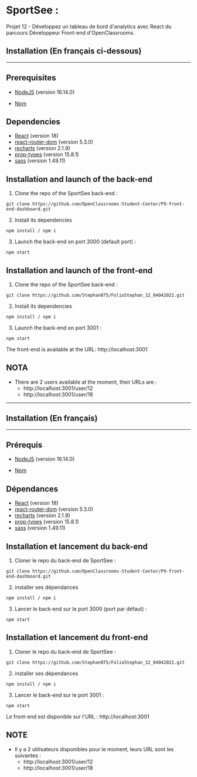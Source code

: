 # SportSee :

Projet 12 - Développez un tableau de bord d'analytics avec React du parcours Développeur Front-end d'OpenClassrooms.

## Installation (En français ci-dessous)

---

## Prerequisites

- [NodeJS](https://nodejs.org/en/) (version 16.14.0)

- [Npm](https://www.npmjs.com/)

## Dependencies

- [React](https://fr.reactjs.org/) (version 18)
- [react-router-dom](https://v5.reactrouter.com/web/guides/quick-start) (version 5.3.0)
- [recharts](https://recharts.org/en-US/) (version 2.1.9)
- [prop-types](https://www.npmjs.com/package/prop-types) (version 15.8.1)
- [sass](https://www.npmjs.com/package/sass) (version 1.49.11)

## Installation and launch of the back-end

1. Clone the repo of the SportSee back-end :

`git clone https://github.com/OpenClassrooms-Student-Center/P9-front-end-dashboard.git`

2. Install its dependencies

`npm install / npm i`

3. Launch the back-end on port 3000 (default port) :

`npm start`

## Installation and launch of the front-end

1. Clone the repo of the SportSee back-end :

`git clone https://github.com/Stephan075/FolioStephan_12_04042022.git`

2. Install its dependencies

`npm install / npm i`

3. Launch the back-end on port 3001 :

`npm start`

The front-end is available at the URL: http://localhost:3001

## NOTA

- There are 2 users available at the moment, their URLs are :
  - http://localhost:3001/user/12
  - http://localhost:3001/user/18

---

## Installation (En français)

---

## Prérequis

- [NodeJS](https://nodejs.org/en/) (version 16.14.0)

- [Npm](https://www.npmjs.com/)

## Dépendances

- [React](https://fr.reactjs.org/) (version 18)
- [react-router-dom](https://v5.reactrouter.com/web/guides/quick-start) (version 5.3.0)
- [recharts](https://recharts.org/en-US/) (version 2.1.9)
- [prop-types](https://www.npmjs.com/package/prop-types) (version 15.8.1)
- [sass](https://www.npmjs.com/package/sass) (version 1.49.11)

## Installation et lancement du back-end

1. Cloner le repo du back-end de SportSee :

`git clone https://github.com/OpenClassrooms-Student-Center/P9-front-end-dashboard.git`

2. installer ses dépendances

`npm install / npm i`

3. Lancer le back-end sur le port 3000 (port par défaut) :

`npm start`

## Installation et lancement du front-end

1. Cloner le repo du back-end de SportSee :

`git clone https://github.com/Stephan075/FolioStephan_12_04042022.git`

2. installer ses dépendances

`npm install / npm i`

3. Lancer le back-end sur le port 3001 :

`npm start`

Le front-end est disponible sur l'URL : http://localhost:3001

## NOTE

- Il y a 2 utilisateurs disponibles pour le moment, leurs URL sont les suivantes :
  - http://localhost:3001/user/12
  - http://localhost:3001/user/18
